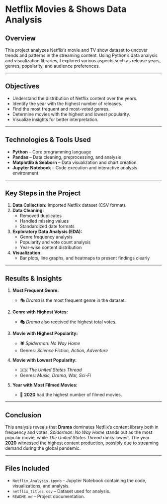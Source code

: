 # **Netflix Movies & Shows Data Analysis**  

## **Overview**  
This project analyzes Netflix’s movie and TV show dataset to uncover trends and patterns in the streaming content. Using Python’s data analysis and visualization libraries, I explored various aspects such as release years, genres, popularity, and audience preferences.  

---

## **Objectives**  
- Understand the distribution of Netflix content over the years.  
- Identify the year with the highest number of releases.  
- Find the most frequent and most-voted genres.  
- Determine movies with the highest and lowest popularity.  
- Visualize insights for better interpretation.  

---

## **Technologies & Tools Used**  
- **Python** – Core programming language  
- **Pandas** – Data cleaning, preprocessing, and analysis  
- **Matplotlib & Seaborn** – Data visualization and chart creation  
- **Jupyter Notebook** – Code execution and interactive analysis environment  

---

## **Key Steps in the Project**  
1. **Data Collection:** Imported Netflix dataset (CSV format).  
2. **Data Cleaning:**  
   - Removed duplicates  
   - Handled missing values  
   - Standardized date formats  
3. **Exploratory Data Analysis (EDA):**  
   - Genre frequency analysis  
   - Popularity and vote count analysis  
   - Year-wise content distribution  
4. **Visualization:**  
   - Bar plots, line graphs, and heatmaps to present findings clearly  

---

## **Results & Insights**  

1. **Most Frequent Genre:**  
   - 🎭 *Drama* is the most frequent genre in the dataset.  

2. **Genre with Highest Votes:**  
   - 🎭 *Drama* also received the highest total votes.  

3. **Movie with Highest Popularity:**  
   - 🕷 *Spiderman: No Way Home*  
   - Genres: *Science Fiction, Action, Adventure*  

4. **Movie with Lowest Popularity:**  
   - 🇺🇸 *The United States Thread*  
   - Genres: *Music, Drama, War, Sci-Fi*  

5. **Year with Most Filmed Movies:**  
   - 📅 **2020** had the highest number of filmed movies.  

---

## **Conclusion**  
This analysis reveals that **Drama** dominates Netflix’s content library both in frequency and votes. *Spiderman: No Way Home* stands out as the most popular movie, while *The United States Thread* ranks lowest. The year **2020** witnessed the highest content production, possibly due to streaming demand during the global pandemic.  

---

## **Files Included**  
- `Netflix_Analysis.ipynb` – Jupyter Notebook containing the code, visualizations, and analysis.  
- `netflix_titles.csv` – Dataset used for analysis.  
- `README.md` – Project documentation.  

